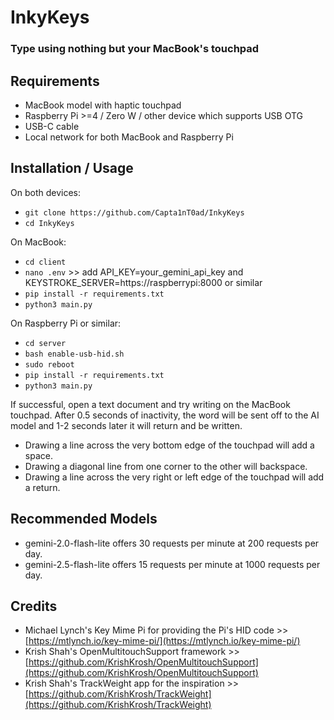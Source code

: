 # InkyKeys
### Type using nothing but your MacBook's touchpad

## Requirements
* MacBook model with haptic touchpad
* Raspberry Pi >=4 / Zero W / other device which supports USB OTG
* USB-C cable
* Local network for both MacBook and Raspberry Pi

## Installation / Usage
On both devices:
* `git clone https://github.com/Capta1nT0ad/InkyKeys`
* `cd InkyKeys`

On MacBook:
* `cd client`
* `nano .env` >> add API_KEY=your_gemini_api_key and KEYSTROKE_SERVER=https://raspberrypi:8000 or similar
* `pip install -r requirements.txt`
* `python3 main.py`

On Raspberry Pi or similar:
* `cd server`
* `bash enable-usb-hid.sh`
* `sudo reboot`
* `pip install -r requirements.txt`
* `python3 main.py`

If successful, open a text document and try writing on the MacBook touchpad. After 0.5 seconds of inactivity, the word will be sent off to the AI model and 1-2 seconds later it will return and be written.

* Drawing a line across the very bottom edge of the touchpad will add a space. 
* Drawing a diagonal line from one corner to the other will backspace.
* Drawing a line across the very right or left edge of the touchpad will add a return.

## Recommended Models
* gemini-2.0-flash-lite offers 30 requests per minute at 200 requests per day.
* gemini-2.5-flash-lite offers 15 requests per minute at 1000 requests per day.

## Credits

* Michael Lynch's Key Mime Pi for providing the Pi's HID code >> [https://mtlynch.io/key-mime-pi/](https://mtlynch.io/key-mime-pi/)
* Krish Shah's OpenMultitouchSupport framework >> [https://github.com/KrishKrosh/OpenMultitouchSupport](https://github.com/KrishKrosh/OpenMultitouchSupport)
* Krish Shah's TrackWeight app for the inspiration >> [https://github.com/KrishKrosh/TrackWeight](https://github.com/KrishKrosh/TrackWeight)